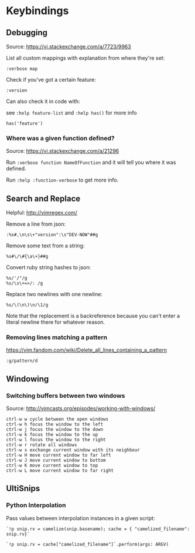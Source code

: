 # Keybindings

## Debugging

Source: <https://vi.stackexchange.com/a/7723/9963>

List all custom mappings with explanation from where they're set:

```
:verbose map
```

Check if you've got a certain feature:

```
:version
```

Can also check it in code with:

see `:help feature-list` and `:help has()` for more info

```
has('feature')
```

### Where was a given function defined?

Source: https://vi.stackexchange.com/a/21296

Run `:verbose function NameOfFunction` and it will tell you where it was defined.

Run `:help :function-verbose` to get more info.

## Search and Replace

Helpful: <http://vimregex.com/>

Remove a line from json:

```
:%s#,\n\s\+"version":\s"DEV-NOW"##g
```

Remove some text from a string:

```
%s#\/\#{\a\+}##g
```

Convert ruby string hashes to json:

```
%s/'/"/g
%s/\s\+=>/: /g
```

Replace two newlines with one newline:

```
%s/\(\n\)\n/\1/g
```

Note that the replacement is a backreference because you can't enter a literal newline there for whatever reason.

### Removing lines matching a pattern

<https://vim.fandom.com/wiki/Delete_all_lines_containing_a_pattern>

```
:g/pattern/d
```

## Windowing

### Switching buffers between two windows

Source: <http://vimcasts.org/episodes/working-with-windows/>

```
ctrl-w w cycle between the open windows
ctrl-w h focus the window to the left
ctrl-w j focus the window to the down
ctrl-w k focus the window to the up
ctrl-w l focus the window to the right
ctrl-w r rotate all windows
ctrl-w x exchange current window with its neighbour
ctrl-w H move current window to far left
ctrl-w J move current window to bottom
ctrl-w K move current window to top
ctrl-w L move current window to far right
```

## UltiSnips

### Python Interpolation

Pass values between interpolation instances in a given script:

```
`!p snip.rv = camelize(snip.basename); cache = { "camelized_filename": snip.rv}`

`!p snip.rv = cache["camelized_filename"]`.perform(args: ARGV)

```
